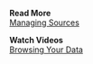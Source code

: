 **Read More**<br/>
[Managing Sources](https://docs.wavefront.com/sources_managing.html)

**Watch Videos**<br/>
[Browsing Your Data](https://bcove.video/3n13ulm)
